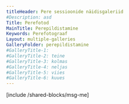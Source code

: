 ```yaml
---
titleHeader: Pere sessioonide näidisgaleriid
#Description: asd
Title: Perefotod
MainTitle: Perepildistamine
Keywords: Perefotograaf
Layout: multiple-galleries
GalleryFolder: perepildistamine
#GalleryTitle-1:
#GalleryTitle-2: teine
#GalleryTitle-3: kolmas
#GalleryTitle-4: neljas
#GalleryTitle-5: viies
#GalleryTitle-6: kuues
---
```

[comment]: <> ([include /shared-blocks/price-family])
[include /shared-blocks/msg-me]

